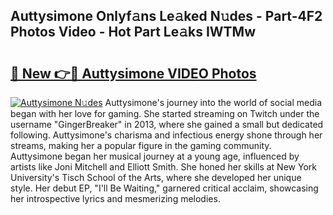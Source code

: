 ## Auttysimone Onlyf𝚊ns Le𝚊ked N𝚞des - Part-4F2 Photos Video - Hot Part Le𝚊ks IWTMw

# <h2><a href="http://ab3607.deff.icu/?id=Auttysimone">🔗 New 👉🔴 Auttysimone VIDEO Photos</a></h2>

[![Auttysimone N𝚞des](https://i.imgur.com/rIISA9y.gif)](http://ab3607.deff.icu/?id=Auttysimone)
Auttysimone's journey into the world of social media began with her love for gaming. She started streaming on Twitch under the username "GingerBreaker" in 2013, where she gained a small but dedicated following. Auttysimone's charisma and infectious energy shone through her streams, making her a popular figure in the gaming community. Auttysimone began her musical journey at a young age, influenced by artists like Joni Mitchell and Elliott Smith. She honed her skills at New York University's Tisch School of the Arts, where she developed her unique style. Her debut EP, "I'll Be Waiting," garnered critical acclaim, showcasing her introspective lyrics and mesmerizing melodies.
